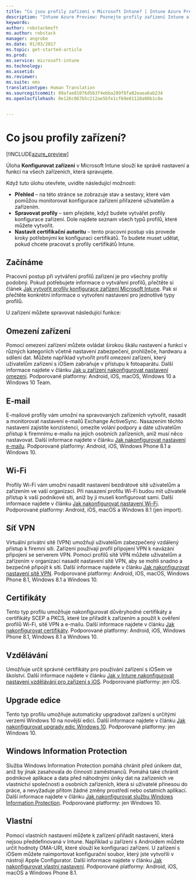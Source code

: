 ```yaml
---
title: "Co jsou profily zařízení v Microsoft Intune? | Intune Azure Preview | Dokumentace Microsoftu"
description: "Intune Azure Preview: Poznejte profily zařízení Intune a zjistěte, jak vám pomůžou se správou a ochranou zařízení ve firmě."
keywords: 
author: robstackmsft
ms.author: robstack
manager: angrobe
ms.date: 01/03/2017
ms.topic: get-started-article
ms.prod: 
ms.service: microsoft-intune
ms.technology: 
ms.assetid: 
ms.reviewer: 
ms.suite: ems
translationtype: Human Translation
ms.sourcegitcommit: 89afae81076d563f4ebba289f8fa82eaea6ab234
ms.openlocfilehash: 0e126c067b5c212ae5bfe1cf69e01128a00b1c8e


---
```


# <a name="what-are-device-profiles"></a>Co jsou profily zařízení?
<!--- This topic doesn't really answer the topic title: What are device profiles?" It needs to answer that question, then it can go on to discuss what profiles are in Intune and how to use them. Linda--->

[!INCLUDE[azure_preview](../includes/azure_preview.md)]

Úloha **Konfigurovat zařízení** v Microsoft Intune slouží ke správě nastavení a funkcí na všech zařízeních, která spravujete.

Když tuto úlohu otevřete, uvidíte následující možnosti:

- **Přehled** – na této stránce se zobrazuje stav a sestavy, které vám pomůžou monitorovat konfigurace zařízení přiřazené uživatelům a zařízením.
- **Spravovat profily** – sem přejdete, když budete vytvářet profily konfigurace zařízení. Dole najdete seznam všech typů profilů, které můžete vytvořit.
- **Nastavit certifikační autoritu** – tento pracovní postup vás provede kroky potřebnými ke konfiguraci certifikátů. To budete muset udělat, pokud chcete pracovat s profily certifikátů Intune.

## <a name="getting-started"></a>Začínáme

Pracovní postup při vytváření profilů zařízení je pro všechny profily podobný. Pokud potřebujete informace o vytváření profilů, přečtěte si článek [Jak vytvořit profily konfigurace zařízení Microsoft Intune](/intune-azure/configure-devices/how-to-create-device-profiles). Pak si přečtěte konkrétní informace o vytvoření nastavení pro jednotlivé typy profilů.

U zařízení můžete spravovat následující funkce:

## <a name="device-restrictions"></a>Omezení zařízení
Pomocí omezení zařízení můžete ovládat širokou škálu nastavení a funkcí v různých kategoriích včetně nastavení zabezpečení, prohlížeče, hardwaru a sdílení dat. Můžete například vytvořit profil omezení zařízení, který uživatelům zařízení s iOSem zabraňuje v přístupu k fotoaparátu.
Další informace najdete v článku [Jak u zařízení nakonfigurovat nastavení omezení](how-to-configure-device-restrictions.md). Podporované platformy: Android, iOS, macOS, Windows 10 a Windows 10 Team.

## <a name="email"></a>E-mail
E-mailové profily vám umožní na spravovaných zařízeních vytvořit, nasadit a monitorovat nastavení e-mailů Exchange ActiveSync. Nasazením těchto nastavení zajistíte konzistenci, omezíte volání podpory a dáte uživatelům přístup k firemnímu e-mailu na jejich osobních zařízeních, aniž musí něco nastavovat.
Další informace najdete v článku [Jak nakonfigurovat nastavení e-mailu](how-to-configure-email-settings.md). Podporované platformy: Android, iOS, Windows Phone 8.1 a Windows 10.

## <a name="wi-fi"></a>Wi-Fi
Profily Wi-Fi vám umožní nasadit nastavení bezdrátové sítě uživatelům a zařízením ve vaší organizaci. Při nasazení profilu Wi-Fi budou mít uživatelé přístup k vaší podnikové síti, aniž by ji museli konfigurovat sami.
Další informace najdete v článku [Jak nakonfigurovat nastavení Wi-Fi](how-to-configure-wi-fi-settings.md). Podporované platformy: Android, iOS, macOS a Windows 8.1 (jen import).

## <a name="vpn"></a>Síť VPN
Virtuální privátní sítě (VPN) umožňují uživatelům zabezpečený vzdálený přístup k firemní síti. Zařízení používají profil připojení VPN k navázání připojení se serverem VPN. Pomocí profilů sítě VPN můžete uživatelům a zařízením v organizaci nasadit nastavení sítě VPN, aby se mohli snadno a bezpečně připojit k síti.
Další informace najdete v článku [Jak nakonfigurovat nastavení sítě VPN](how-to-configure-vpn-settings.md).
Podporované platformy: Android, iOS, macOS, Windows Phone 8.1, Windows 8.1 a Windows 10.

## <a name="certificates"></a>Certifikáty
Tento typ profilu umožňuje nakonfigurovat důvěryhodné certifikáty a certifikáty SCEP a PKCS, které lze přiřadit k zařízením a použít k ověření profilů Wi-Fi, sítě VPN a e-mailu.
Další informace najdete v článku [Jak nakonfigurovat certifikáty](how-to-configure-certificates.md). Podporované platformy: Android, iOS, Windows Phone 8.1, Windows 8.1 a Windows 10.

## <a name="education"></a>Vzdělávání
Umožňuje určit správné certifikáty pro používání zařízení s iOSem ve školství.
Další informace najdete v článku [Jak v Intune nakonfigurovat nastavení vzdělávání pro zařízení s iOS](education-settings-for-ios.md). Podporované platformy: jen iOS.

## <a name="edition-upgrade"></a>Upgrade edice
Tento typ profilu umožňuje automaticky upgradovat zařízení s určitými verzemi Windows 10 na novější edici. Další informace najdete v článku [Jak nakonfigurovat upgrady edic Windows 10](how-to-configure-windows-10-edition-upgrade.md). Podporované platformy: jen Windows 10.

## <a name="windows-information-protection"></a>Windows Information Protection
Služba Windows Information Protection pomáhá chránit před únikem dat, aniž by jinak zasahovala do činnosti zaměstnanců. Pomáhá také chránit podnikové aplikace a data před náhodnými úniky dat na zařízeních ve vlastnictví společnosti a osobních zařízeních, která si uživatelé přinesou do práce, a nevyžaduje přitom žádné změny prostředí nebo ostatních aplikací.
Další informace najdete v článku [Jak nakonfigurovat službu Windows Information Protection](how-to-configure-windows-information-protection.md). Podporované platformy: jen Windows 10.

## <a name="custom"></a>Vlastní
Pomocí vlastních nastavení můžete k zařízení přiřadit nastavení, která nejsou předdefinovaná v Intune. Například u zařízení s Androidem můžete určit hodnoty OMA-URI, které slouží ke konfiguraci zařízení. U zařízení s iOSem můžete naimportovat konfigurační soubor, který jste vytvořili v nástroji Apple Configurator.
Další informace najdete v článku [Jak nakonfigurovat vlastní nastavení](how-to-configure-custom-settings.md). Podporované platformy: Android, iOS, macOS a Windows Phone 8.1.



<!--HONumber=Feb17_HO1-->


